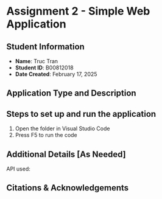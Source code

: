 # Assignment 2 - Simple Web Application

## Student Information

- **Name**: Truc Tran
- **Student ID**: B00812018
- **Date Created**: February 17, 2025

## Application Type and Description



## Steps to set up and run the application

1. Open the folder in Visual Studio Code
2. Press F5 to run the code

## Additional Details [As Needed]

API used: 

## Citations & Acknowledgements

